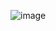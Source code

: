 ![image](https://user-images.githubusercontent.com/103722766/163523490-51f3562a-ee55-41cf-b371-e79e0cc242fe.png)
